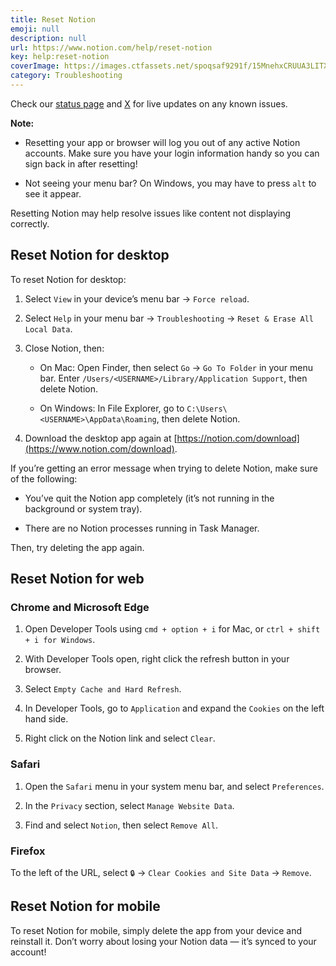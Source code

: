 ```yaml
---
title: Reset Notion
emoji: null
description: null
url: https://www.notion.com/help/reset-notion
key: help:reset-notion
coverImage: https://images.ctfassets.net/spoqsaf9291f/15MnehxCRUUA3LITX21Lar/7c80798bd5cce07c4b492cb6543419c7/Troubleshooting_Reference_Visuals.png
category: Troubleshooting
---
```


Check our [status page](https://status.notion.so/) and [X](https://twitter.com/NotionStatus) for live updates on any known issues.

**Note:**

* Resetting your app or browser will log you out of any active Notion accounts. Make sure you have your login information handy so you can sign back in after resetting!

* Not seeing your menu bar? On Windows, you may have to press `alt` to see it appear.

Resetting Notion may help resolve issues like content not displaying correctly.

## Reset Notion for desktop

To reset Notion for desktop:

1. Select `View` in your device’s menu bar → `Force reload`.

2. Select `Help` in your menu bar → `Troubleshooting` → `Reset & Erase All Local Data`.

3. Close Notion, then:

   * On Mac: Open Finder, then select `Go` → `Go To Folder` in your menu bar. Enter `/Users/<USERNAME>/Library/Application Support`, then delete Notion.

   * On Windows: In File Explorer, go to `C:\Users\<USERNAME>\AppData\Roaming`, then delete Notion.

4. Download the desktop app again at [https://notion.com/download](https://www.notion.com/download).

If you’re getting an error message when trying to delete Notion, make sure of the following:

* You’ve quit the Notion app completely (it’s not running in the background or system tray).

* There are no Notion processes running in Task Manager.

Then, try deleting the app again.

## Reset Notion for web

### Chrome and Microsoft Edge

1. Open Developer Tools using `cmd + option + i` for Mac, or `ctrl + shift + i for Windows`.

2. With Developer Tools open, right click the refresh button in your browser.

3. Select `Empty Cache and Hard Refresh`.

4. In Developer Tools, go to `Application` and expand the `Cookies` on the left hand side.

5. Right click on the Notion link and select `Clear`.

### **Safari**

1. Open the `Safari` menu in your system menu bar, and select `Preferences`.

2. In the `Privacy` section, select `Manage Website Data`.

3. Find and select `Notion`, then select `Remove All`.

### Firefox

To the left of the URL, select `🔒` → `Clear Cookies and Site Data` → `Remove`.

## Reset Notion for mobile

To reset Notion for mobile, simply delete the app from your device and reinstall it. Don’t worry about losing your Notion data — it’s synced to your account!
